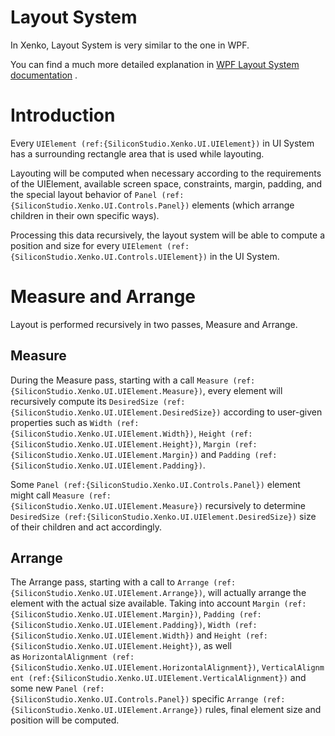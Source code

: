 # Layout System

In Xenko, Layout System is very similar to the one in WPF.

You can find a much more detailed explanation in [WPF Layout System documentation](http://msdn.microsoft.com/en-us/library/ms745058%28v=vs.100%29.aspx) .

# Introduction

Every `UIElement (ref:{SiliconStudio.Xenko.UI.UIElement})` in UI System has a surrounding rectangle area that is used while layouting.

Layouting will be computed when necessary according to the requirements of the UIElement, available screen space, constraints, margin, padding, and the special layout behavior of `Panel (ref:{SiliconStudio.Xenko.UI.Controls.Panel})` elements (which arrange children in their own specific ways).

Processing this data recursively, the layout system will be able to compute a position and size for every `UIElement (ref:{SiliconStudio.Xenko.UI.Controls.UIElement})` in the UI System.

# Measure and Arrange

Layout is performed recursively in two passes, Measure and Arrange.

## Measure

During the Measure pass, starting with a call `Measure (ref:{SiliconStudio.Xenko.UI.UIElement.Measure})`, every element will recursively compute its `DesiredSize (ref:{SiliconStudio.Xenko.UI.UIElement.DesiredSize})` according to user-given properties such as `Width (ref:{SiliconStudio.Xenko.UI.UIElement.Width})`, `Height (ref:{SiliconStudio.Xenko.UI.UIElement.Height})`, `Margin (ref:{SiliconStudio.Xenko.UI.UIElement.Margin})` and `Padding (ref:{SiliconStudio.Xenko.UI.UIElement.Padding})`.

Some `Panel (ref:{SiliconStudio.Xenko.UI.Controls.Panel})` element might call `Measure (ref:{SiliconStudio.Xenko.UI.UIElement.Measure})` recursively to determine `DesiredSize (ref:{SiliconStudio.Xenko.UI.UIElement.DesiredSize})` size of their children and act accordingly.

## Arrange

The Arrange pass, starting with a call to `Arrange (ref:{SiliconStudio.Xenko.UI.UIElement.Arrange})`, will actually arrange the element with the actual size available. Taking into account `Margin (ref:{SiliconStudio.Xenko.UI.UIElement.Margin})`, `Padding (ref:{SiliconStudio.Xenko.UI.UIElement.Padding})`, `Width (ref:{SiliconStudio.Xenko.UI.UIElement.Width})` and `Height (ref:{SiliconStudio.Xenko.UI.UIElement.Height})`, as well as `HorizontalAlignment (ref:{SiliconStudio.Xenko.UI.UIElement.HorizontalAlignment})`, `VerticalAlignment (ref:{SiliconStudio.Xenko.UI.UIElement.VerticalAlignment})` and some new `Panel (ref:{SiliconStudio.Xenko.UI.Controls.Panel})` specific `Arrange (ref:{SiliconStudio.Xenko.UI.UIElement.Arrange})` rules, final element size and position will be computed.

 

 

